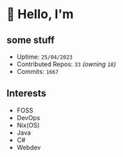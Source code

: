 # 👋 Hello, I'm 

## some stuff

- Uptime: `25/04/2023`
- Contributed Repos: `33` *(owning `18`)*
- Commits: `1667`

## Interests

- FOSS
- DevOps
- Nix(OS)
- Java
- C#
- Webdev
